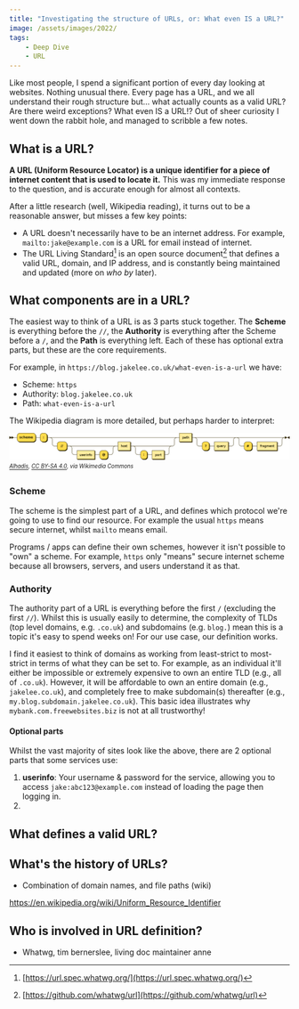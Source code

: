 ```yaml
---
title: "Investigating the structure of URLs, or: What even IS a URL?"
image: /assets/images/2022/
tags:
    - Deep Dive
    - URL
---
```


Like most people, I spend a significant portion of every day looking at websites. Nothing unusual there. Every page has a URL, and we all understand their rough structure but… what actually counts as a valid URL? Are there weird exceptions? What even IS a URL!? Out of sheer curiosity I went down the rabbit hole, and managed to scribble a few notes.

## What is a URL?

**A URL (Uniform Resource Locator) is a unique identifier for a piece of internet content that is used to locate it.** This was my immediate response to the question, and is accurate enough for almost all contexts.

After a little research (well, Wikipedia reading), it turns out to be a reasonable answer, but misses a few key points:
* A URL doesn't necessarily have to be an internet address. For example, `mailto:jake@example.com` is a URL for email instead of internet.
* The URL Living Standard[^living-standard] is an open source document[^open-source] that defines a valid URL, domain, and IP address, and is constantly being maintained and updated (more on *who by* later).

[^living-standard]: [https://url.spec.whatwg.org/](https://url.spec.whatwg.org/)
[^open-source]: [https://github.com/whatwg/url](https://github.com/whatwg/url)

## What components are in a URL?

The easiest way to think of a URL is as 3 parts stuck together. The **Scheme** is everything before the `//`, the **Authority** is everything after the Scheme before a `/`, and the **Path** is everything left. Each of these has optional extra parts, but these are the core requirements.

For example, in `https://blog.jakelee.co.uk/what-even-is-a-url` we have:
* Scheme: `https`
* Authority: `blog.jakelee.co.uk`
* Path: `what-even-is-a-url`

The Wikipedia diagram is more detailed, but perhaps harder to interpret:

[![](/assets/images/2022/url_wikipedia_diagram.png)](/assets/images/2022/url_wikipedia_diagram.png)
<sub><sup>*[Alhadis](https://commons.wikimedia.org/wiki/User:Alhadis), [CC BY-SA 4.0](https://creativecommons.org/licenses/by-sa/4.0), via Wikimedia Commons*</sup></sub>

### Scheme

The scheme is the simplest part of a URL, and defines which protocol we're going to use to find our resource. For example the usual `https` means secure internet, whilst `mailto` means email. 

Programs / apps can define their own schemes, however it isn't possible to "own" a scheme. For example, `https` only "means" secure internet scheme because all browsers, servers, and users understand it as that. 

### Authority

The authority part of a URL is everything before the first `/` (excluding the first `//`). Whilst this is usually easily to determine, the complexity of TLDs (top level domains, e.g. `.co.uk`) and subdomains (e.g. `blog.`) mean this is a topic it's easy to spend weeks on! For our use case, our definition works.

I find it easiest to think of domains as working from least-strict to most-strict in terms of what they can be set to. For example, as an individual it'll either be impossible or extremely expensive to own an entire TLD (e.g., all of `.co.uk`). However, it will be affordable to own an entire domain (e.g., `jakelee.co.uk`), and completely free to make subdomain(s) thereafter (e.g., `my.blog.subdomain.jakelee.co.uk`). This basic idea illustrates why `mybank.com.freewebsites.biz` is not at all trustworthy!

#### Optional parts

Whilst the vast majority of sites look like the above, there are 2 optional parts that some services use:
1. **userinfo**: Your username & password for the service, allowing you to access `jake:abc123@example.com` instead of loading the page then logging in.
2. 

## What defines a valid URL?

## What's the history of URLs?

* Combination of domain names, and file paths (wiki)

https://en.wikipedia.org/wiki/Uniform_Resource_Identifier

## Who is involved in URL definition?

* Whatwg, tim bernerslee, living doc maintainer anne 
